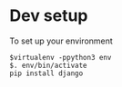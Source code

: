 # Dev setup
To set up your environment

```
$virtualenv -ppython3 env
$. env/bin/activate
pip install django
```

